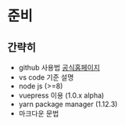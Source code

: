 # 준비

## 간략히

- github 사용법 [공식홈페이지](github.com)
- vs code 기준 설명
- node js (>=8)
- vuepress 이용 (1.0.x alpha)
- yarn package manager (1.12.3)
- 마크다운 문법